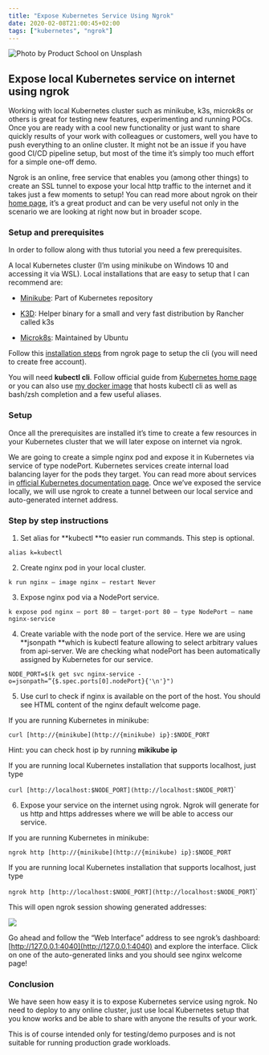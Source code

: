 ```yaml
---
title: "Expose Kubernetes Service Using Ngrok"
date: 2020-02-08T21:00:45+02:00
tags: ["kubernetes", "ngrok"]
---
```


![Photo by [Product School](https://unsplash.com/@productschool?utm_source=unsplash&utm_medium=referral&utm_content=creditCopyText) on [Unsplash](https://unsplash.com/s/photos/office?utm_source=unsplash&utm_medium=referral&utm_content=creditCopyText)](https://cdn-images-1.medium.com/max/8064/1*trEH_iYn7WBWUAz6DVto1Q.jpeg)

## **Expose local Kubernetes service on internet using ngrok**

Working with local Kubernetes cluster such as minikube, k3s, microk8s or others is great for testing new features, experimenting and running POCs. Once you are ready with a cool new functionality or just want to share quickly results of your work with colleagues or customers, well you have to push everything to an online cluster. It might not be an issue if you have good CI/CD pipeline setup, but most of the time it’s simply too much effort for a simple one-off demo.

<!--truncate-->

Ngrok is an online, free service that enables you (among other things) to create an SSL tunnel to expose your local http traffic to the internet and it takes just a few moments to setup! You can read more about ngrok on their [home page](https://dashboard.ngrok.com/get-started), it’s a great product and can be very useful not only in the scenario we are looking at right now but in broader scope.

### Setup and prerequisites

In order to follow along with thus tutorial you need a few prerequisites.

A local Kubernetes cluster (I’m using minikube on Windows 10 and accessing it via WSL). Local installations that are easy to setup that I can recommend are:

- [Minikube](https://github.com/kubernetes/minikube): Part of Kubernetes repository

- [K3D](https://github.com/rancher/k3d): Helper binary for a small and very fast distribution by Rancher called k3s

- [Microk8s](https://github.com/ubuntu/microk8s): Maintained by Ubuntu

Follow this [installation steps](https://dashboard.ngrok.com/get-started) from ngrok page to setup the cli (you will need to create free account).

You will need **kubectl cli**. Follow official guide from [Kubernetes home page](https://kubernetes.io/docs/tasks/tools/install-kubectl/) or you can also use [my docker image](https://hub.docker.com/repository/docker/piotrzan/kubectl-comp) that hosts kubectl cli as well as bash/zsh completion and a few useful aliases.

### Setup

Once all the prerequisites are installed it’s time to create a few resources in your Kubernetes cluster that we will later expose on internet via ngrok.

We are going to create a simple nginx pod and expose it in Kubernetes via service of type nodePort. Kubernetes services create internal load balancing layer for the pods they target. You can read more about services in [official Kubernetes documentation page](https://kubernetes.io/docs/concepts/services-networking/service/). Once we’ve exposed the service locally, we will use ngrok to create a tunnel between our local service and auto-generated internet address.

### Step by step instructions

1. Set alias for **kubectl **to easier run commands. This step is optional.

`alias k=kubectl`

2. Create nginx pod in your local cluster.

`k run nginx — image nginx — restart Never`

3. Expose nginx pod via a NodePort service.

`k expose pod nginx — port 80 — target-port 80 — type NodePort — name nginx-service`

4. Create variable with the node port of the service. Here we are using **jsonpath **which is kubectl feature allowing to select arbitrary values from api-server. We are checking what nodePort has been automatically assigned by Kubernetes for our service.

`NODE_PORT=$(k get svc nginx-service -o=jsonpath=”{$.spec.ports[0].nodePort}{'\n'}")`

5. Use curl to check if nginx is available on the port of the host. You should see HTML content of the nginx default welcome page.

If you are running Kubernetes in minikube:

`curl [http://{minikube](http://{minikube) ip}:$NODE_PORT`

Hint: you can check host ip by running **mikikube ip**

If you are running local Kubernetes installation that supports localhost, just type

`curl [http://localhost:$NODE_PORT](http://localhost:$NODE_PORT`)`

6. Expose your service on the internet using ngrok. Ngrok will generate for us http and https addresses where we will be able to access our service.

If you are running Kubernetes in minikube:

`ngrok http [http://{minikube](http://{minikube) ip}:$NODE_PORT`

If you are running local Kubernetes installation that supports localhost, just type

`ngrok http [http://localhost:$NODE_PORT](http://localhost:$NODE_PORT`)`

This will open ngrok session showing generated addresses:

![](https://cdn-images-1.medium.com/max/2854/1*M6TsBA-AE-uHSS59t2gN6Q.png)

Go ahead and follow the “Web Interface” address to see ngrok’s dashboard: [http://127.0.0.1:4040](http://127.0.0.1:4040) and explore the interface. Click on one of the auto-generated links and you should see nginx welcome page!

### Conclusion

We have seen how easy it is to expose Kubernetes service using ngrok. No need to deploy to any online cluster, just use local Kubernetes setup that you know works and be able to share with anyone the results of your work.

This is of course intended only for testing/demo purposes and is not suitable for running production grade workloads.
